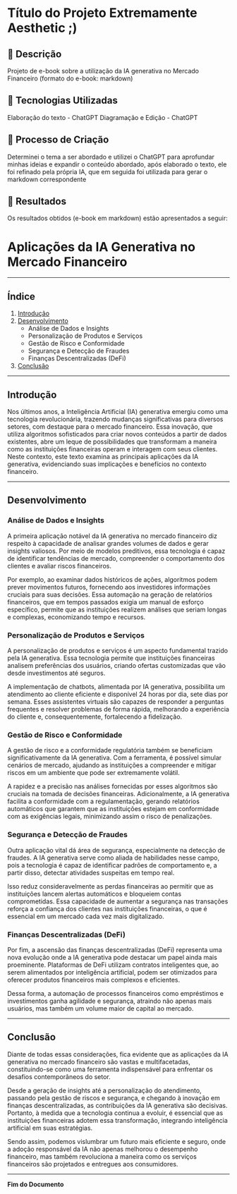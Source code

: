 # Título do Projeto Extremamente Aesthetic ;)

## 📒 Descrição
Projeto de e-book sobre a utilização da IA generativa no Mercado Financeiro (formato do e-book: markdown)

## 🤖 Tecnologias Utilizadas
Elaboração do texto - ChatGPT
Diagramação e Edição - ChatGPT

## 🧐 Processo de Criação
Determinei o tema a ser abordado e utilizei o ChatGPT para aprofundar minhas ideias e expandir o conteúdo abordado, após elaborado o texto, ele foi refinado pela própria IA, que em seguida foi utilizada para gerar o markdown correspondente

## 🚀 Resultados
Os resultados obtidos (e-book em markdown) estão apresentados a seguir:


# **Aplicações da IA Generativa no Mercado Financeiro**
---

## **Índice**

1. [Introdução](#introducao)  
2. [Desenvolvimento](#desenvolvimento)  
   - Análise de Dados e Insights  
   - Personalização de Produtos e Serviços  
   - Gestão de Risco e Conformidade  
   - Segurança e Detecção de Fraudes  
   - Finanças Descentralizadas (DeFi)  
3. [Conclusão](#conclusao)  

---

## **Introdução**

Nos últimos anos, a Inteligência Artificial (IA) generativa emergiu como uma tecnologia revolucionária, trazendo mudanças significativas para diversos setores, com destaque para o mercado financeiro. Essa inovação, que utiliza algoritmos sofisticados para criar novos conteúdos a partir de dados existentes, abre um leque de possibilidades que transformam a maneira como as instituições financeiras operam e interagem com seus clientes. Neste contexto, este texto examina as principais aplicações da IA ​​generativa, evidenciando suas implicações e benefícios no contexto financeiro.

---

## **Desenvolvimento**

### **Análise de Dados e Insights**

A primeira aplicação notável da IA ​​generativa no mercado financeiro diz respeito à capacidade de analisar grandes volumes de dados e gerar insights valiosos. Por meio de modelos preditivos, essa tecnologia é capaz de identificar tendências de mercado, compreender o comportamento dos clientes e avaliar riscos financeiros. 

Por exemplo, ao examinar dados históricos de ações, algoritmos podem prever movimentos futuros, fornecendo aos investidores informações cruciais para suas decisões. Essa automação na geração de relatórios financeiros, que em tempos passados ​​exigia um manual de esforço específico, permite que as instituições realizem análises que seriam longas e complexas, economizando tempo e recursos.

### **Personalização de Produtos e Serviços**

A personalização de produtos e serviços é um aspecto fundamental trazido pela IA generativa. Essa tecnologia permite que instituições financeiras analisem preferências dos usuários, criando ofertas customizadas que vão desde investimentos até seguros. 

A implementação de chatbots, alimentada por IA generativa, possibilita um atendimento ao cliente eficiente e disponível 24 horas por dia, sete dias por semana. Esses assistentes virtuais são capazes de responder a perguntas frequentes e resolver problemas de forma rápida, melhorando a experiência do cliente e, consequentemente, fortalecendo a fidelização.

### **Gestão de Risco e Conformidade**

A gestão de risco e a conformidade regulatória também se beneficiam significativamente da IA ​​generativa. Com a ferramenta, é possível simular cenários de mercado, ajudando as instituições a compreender e mitigar riscos em um ambiente que pode ser extremamente volátil.

A rapidez e a precisão nas análises fornecidas por esses algoritmos são cruciais na tomada de decisões financeiras. Adicionalmente, a IA generativa facilita a conformidade com a regulamentação, gerando relatórios automáticos que garantem que as instituições estejam em conformidade com as exigências legais, minimizando assim o risco de penalizações.

### **Segurança e Detecção de Fraudes**

Outra aplicação vital dá área de segurança, especialmente na detecção de fraudes. A IA generativa serve como aliada de habilidades nesse campo, pois a tecnologia é capaz de identificar padrões de comportamento e, a partir disso, detectar atividades suspeitas em tempo real.

Isso reduz consideravelmente as perdas financeiras ao permitir que as instituições lancem alertas automáticos e bloqueiem contas comprometidas. Essa capacidade de aumentar a segurança nas transações reforça a confiança dos clientes nas instituições financeiras, o que é essencial em um mercado cada vez mais digitalizado.

### **Finanças Descentralizadas (DeFi)**

Por fim, a ascensão das finanças descentralizadas (DeFi) representa uma nova evolução onde a IA generativa pode destacar um papel ainda mais proeminente. Plataformas de DeFi utilizam contratos inteligentes que, ao serem alimentados por inteligência artificial, podem ser otimizados para oferecer produtos financeiros mais complexos e eficientes.

Dessa forma, a automação de processos financeiros como empréstimos e investimentos ganha agilidade e segurança, atraindo não apenas mais usuários, mas também um volume maior de capital ao mercado.

---

## **Conclusão**

Diante de todas essas considerações, fica evidente que as aplicações da IA ​​generativa no mercado financeiro são vastas e multifacetadas, constituindo-se como uma ferramenta indispensável para enfrentar os desafios contemporâneos do setor.

Desde a geração de insights até a personalização do atendimento, passando pela gestão de riscos e segurança, e chegando à inovação em finanças descentralizadas, as contribuições da IA ​​generativa são decisivas. Portanto, à medida que a tecnologia continua a evoluir, é essencial que as instituições financeiras adotem essa transformação, integrando inteligência artificial em suas estratégias.

Sendo assim, podemos vislumbrar um futuro mais eficiente e seguro, onde a adoção responsável da IA ​​não apenas melhorou o desempenho financeiro, mas também revoluciona a maneira como os serviços financeiros são projetados e entregues aos consumidores.

---

**Fim do Documento**
